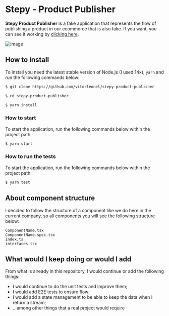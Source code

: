 # Stepy - Product Publisher

**Stepy Product Publisher** is a fake application that represents the flow of publishing a product in our ecommerce that is also fake. If you want, you can see it working by [clicking here](https://stepy-product-publisher.netlify.app/).

![image](https://user-images.githubusercontent.com/15618005/125452111-a239e7bc-001b-4bc9-a278-d93c8040857c.png)

## How to install

To install you need the latest stable version of Node.js (I used 14x), `yarn` and run the following commands below:

```sh
$ git clone https://github.com/vitorleonel/stepy-product-publisher

$ cd stepy-product-publisher

$ yarn install
```

### How to start

To start the application, run the following commands below within the project path:

```sh
$ yarn start
```

### How to run the tests

To start the application, run the following commands below within the project path:

```sh
$ yarn test
```

## About component structure

I decided to follow the structure of a component like we do here in the current company, so all components you will see the following structure below:

```
ComponentName.tsx
ComponentName.spec.tsx
index.ts
interfaces.tsx
```

## What would I keep doing or would I add

From what is already in this repository, I would continue or add the following things:

- I would continue to do the unit tests and improve them;
- I would add E2E tests to ensure flow;
- I would add a state management to be able to keep the data when I return a stream;
- ...among other things that a real project would require
